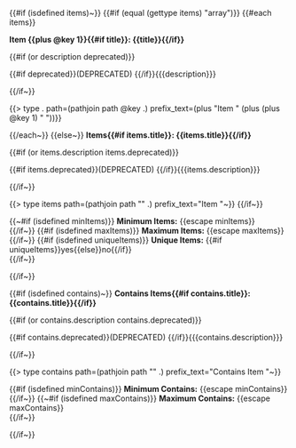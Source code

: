 {{#if (isdefined items)~}}
{{#if (equal (gettype items) "array")}}
{{#each items}}

**Item {{plus @key 1}}{{#if title}}: {{title}}{{/if}}**

{{#if (or description deprecated)}}

{{#if deprecated}}(DEPRECATED) {{/if}}{{{description}}}

{{/if~}}

{{> type . path=(pathjoin path @key .) prefix_text=(plus "Item " (plus (plus @key 1) " "))}}

{{/each~}}
{{else~}}
**Items{{#if items.title}}: {{items.title}}{{/if}}**

{{#if (or items.description items.deprecated)}}

{{#if items.deprecated}}(DEPRECATED) {{/if}}{{{items.description}}}

{{/if~}}

{{> type items path=(pathjoin path "" .) prefix_text="Item "~}}
{{/if~}}


{{~#if (isdefined minItems)}}
**Minimum Items:** {{escape minItems}}<br/>
{{/if~}}
{{#if (isdefined maxItems)}}
**Maximum Items:** {{escape maxItems}}<br/>
{{/if~}}
{{#if (isdefined uniqueItems)}}
**Unique Items:** {{#if uniqueItems}}yes{{else}}no{{/if}}<br/>
{{/if~}}

{{/if~}}

{{#if (isdefined contains)~}}
**Contains Items{{#if contains.title}}: {{contains.title}}{{/if}}**

{{#if (or contains.description contains.deprecated)}}

{{#if contains.deprecated}}(DEPRECATED) {{/if}}{{{contains.description}}}

{{/if~}}

{{> type contains path=(pathjoin path "" .) prefix_text="Contains Item "~}}

{{#if (isdefined minContains)}}
**Minimum Contains:** {{escape minContains}}<br/>
{{/if~}}
{{~#if (isdefined maxContains)}}
**Maximum Contains:** {{escape maxContains}}<br/>
{{/if~}}

{{/if~}}
